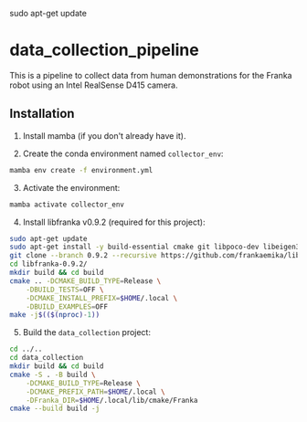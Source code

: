 sudo apt-get update
# data_collection_pipeline
This is a pipeline to collect data from human demonstrations for the Franka robot using an Intel RealSense D415 camera.

## Installation 

1) Install mamba (if you don't already have it).

2) Create the conda environment named `collector_env`:

```bash
mamba env create -f environment.yml
```

3) Activate the environment:

```bash
mamba activate collector_env
```

4) Install libfranka v0.9.2 (required for this project):

```bash
sudo apt-get update
sudo apt-get install -y build-essential cmake git libpoco-dev libeigen3-dev libfmt-dev
git clone --branch 0.9.2 --recursive https://github.com/frankaemika/libfranka libfranka-0.9.2
cd libfranka-0.9.2/
mkdir build && cd build
cmake .. -DCMAKE_BUILD_TYPE=Release \
	-DBUILD_TESTS=OFF \
	-DCMAKE_INSTALL_PREFIX=$HOME/.local \
	-DBUILD_EXAMPLES=OFF
make -j$(($(nproc)-1))
```

5) Build the `data_collection` project:

```bash
cd ../..
cd data_collection
mkdir build && cd build
cmake -S . -B build \
	-DCMAKE_BUILD_TYPE=Release \
	-DCMAKE_PREFIX_PATH=$HOME/.local \
	-DFranka_DIR=$HOME/.local/lib/cmake/Franka
cmake --build build -j
```


